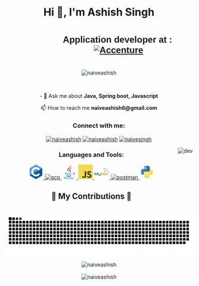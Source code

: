 <h1 align="center">Hi 👋, I'm Ashish Singh</h1>
    <p align="center"  style="display: inline-block; margin-left: 100px; font-size:1.2rem; font-weight: bold; font-family: Graphik, sans-serif; font-size:24px;">
     <b >Application developer at</b> : 
    <a href="https://www.accenture.com/us-en" target="_blank">
      <img src="https://www.clipartmax.com/png/full/358-3584776_im-excited-to-announce-that-i-have-accepted-a-full-time-accenture.png" alt="Accenture" width="100" height="30" style="margin-left: 5px;">
    </a>
</p>

<p align="center"> <img src="https://komarev.com/ghpvc/?username=naiveashish&label=Profile%20views&color=0e75b6&style=flat" alt="naiveashish" /> </p>

<p align="center"> <a href="https://twitter.com/" target="blank"><img src="https://img.shields.io/twitter/follow/?logo=twitter&style=for-the-badge" alt="" /></a> </p>

<p align="center">- 💬 Ask me about <b>Java, Spring boot, Javascript</b></p>

<p align="center"> 📫 How to reach me <b>naiveashish6@gmail.com</b></p>

<h3 align="center">Connect with me:</h3>
<p align="center">
  <a href="https://instagram.com/naiveashish" target="blank"><img align="center" src="https://raw.githubusercontent.com/rahuldkjain/github-profile-readme-generator/master/src/images/icons/Social/instagram.svg" alt="naiveashish" height="30" width="40" /></a>
  <a href="https://www.hackerrank.com/naiveashish" target="blank"><img align="center" src="https://raw.githubusercontent.com/rahuldkjain/github-profile-readme-generator/master/src/images/icons/Social/hackerrank.svg" alt="naiveashish" height="30" width="40" /></a>
  <a href="https://www.leetcode.com/naivesingh" target="blank"><img align="center" src="https://raw.githubusercontent.com/rahuldkjain/github-profile-readme-generator/master/src/images/icons/Social/leet-code.svg" alt="naivesingh" height="30" width="40" /></a>
</p>

<p align="center"><img src="https://webcoder.co.in/wp-content/uploads/2021/04/website.gif" alt="dev" style="max-width:100%;height:170px; float:right"></p>

<h3 align="center">Languages and Tools:</h3>
<p align="center">
  <a href="https://www.cprogramming.com/" target="_blank" rel="noreferrer"> <img src="https://raw.githubusercontent.com/devicons/devicon/master/icons/c/c-original.svg" alt="c" width="40" height="40"/> </a>
  <a href="https://cloud.google.com" target="_blank" rel="noreferrer"> <img src="https://www.vectorlogo.zone/logos/google_cloud/google_cloud-icon.svg" alt="gcp" width="40" height="40"/> </a>
  <a href="https://www.java.com" target="_blank" rel="noreferrer"> <img src="https://raw.githubusercontent.com/devicons/devicon/master/icons/java/java-original.svg" alt="java" width="40" height="40"/> </a>
  <a href="https://developer.mozilla.org/en-US/docs/Web/JavaScript" target="_blank" rel="noreferrer"> <img src="https://raw.githubusercontent.com/devicons/devicon/master/icons/javascript/javascript-original.svg" alt="javascript" width="40" height="40"/> </a>
  <a href="https://www.mysql.com/" target="_blank" rel="noreferrer"> <img src="https://raw.githubusercontent.com/devicons/devicon/master/icons/mysql/mysql-original-wordmark.svg" alt="mysql" width="40" height="40"/> </a>
  <a href="https://postman.com" target="_blank" rel="noreferrer"> <img src="https://www.vectorlogo.zone/logos/getpostman/getpostman-icon.svg" alt="postman" width="40" height="40"/> </a>
  <a href="https://www.python.org" target="_blank" rel="noreferrer"> <img src="https://raw.githubusercontent.com/devicons/devicon/master/icons/python/python-original.svg" alt="python" width="40" height="40"/> </a>
</p>
<div align="center">
  <h2>🐍 My Contributions 🐍</h2>
  <br>
  <img alt="snake eating my contributions" src="https://raw.githubusercontent.com/naiveashish/naiveashish/output/github-contribution-grid-snake.svg" />
</div>
<div style="text-align: center;">
    <p align="center"><img align="center" width="500" height="250" src="https://github-readme-stats.vercel.app/api/top-langs?username=naiveashish&show_icons=true&locale=en&layout=compact" alt="naiveashish" /></p>
    <p align="center"><img align="center" src="https://github-readme-streak-stats.herokuapp.com/?user=naiveashish&" alt="naiveashish" /></p>
</div>
